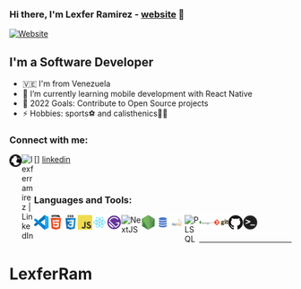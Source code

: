 ### Hi there, I'm Lexfer Ramirez - [website][website] 👋

[![Website](https://img.shields.io/website?label=lexferramirez&style=for-the-badge&url=https://lexfer-ramirez.vercel.app)](https://lexfer-ramirez.vercel.app)
<!-- [![linkedin](https://cdn.jsdelivr.net/npm/simple-icons@v3/icons/linkedin.svg)](www.linkedin.com/in/lexfer-ramirez-0b84261b3) -->
<!--https://strapiportafolioweb.herokuapp.com/admin/auth/login-->
<!--https://lexfer-ramirez.vercel.app-->

## I'm a Software Developer

- 🇻🇪 I'm from Venezuela
- 🌱 I’m currently learning mobile development with React Native
- 🥅 2022 Goals: Contribute to Open Source projects
- ⚡ Hobbies: sports⚽ and calisthenics🏋️‍♂️
<!-- - 👯 I’m looking to learn mobile development -->

### Connect with me:

[<img align="left" alt="https://lexfer-ramirez.vercel.app" width="22px" src="https://raw.githubusercontent.com/iconic/open-iconic/master/svg/globe.svg" />][website]
[<img align="left" alt="lexferramirez | LinkedIn" width="22px" src="https://cdn.jsdelivr.net/npm/simple-icons@v3/icons/linkedin.svg" />]
[linkedin]
<!-- [<img align="left" alt="lexferramirez | Instagram" width="22px" src="https://cdn.jsdelivr.net/npm/simple-icons@v3/icons/instagram.svg" />][instagram] -->

<br />

### Languages and Tools:

<img align="left" alt="Visual Studio Code" width="26px" src="https://raw.githubusercontent.com/github/explore/80688e429a7d4ef2fca1e82350fe8e3517d3494d/topics/visual-studio-code/visual-studio-code.png" />

<img align="left" alt="HTML5" width="26px" src="https://raw.githubusercontent.com/github/explore/80688e429a7d4ef2fca1e82350fe8e3517d3494d/topics/html/html.png" />

<img align="left" alt="CSS3" width="26px" src="https://raw.githubusercontent.com/github/explore/80688e429a7d4ef2fca1e82350fe8e3517d3494d/topics/css/css.png" />

<img align="left" alt="JavaScript" width="26px" src="https://raw.githubusercontent.com/github/explore/80688e429a7d4ef2fca1e82350fe8e3517d3494d/topics/javascript/javascript.png" />

<img align="left" alt="React" width="26px" src="https://raw.githubusercontent.com/github/explore/80688e429a7d4ef2fca1e82350fe8e3517d3494d/topics/react/react.png" />

<img align="left" alt="Gatsby" width="26px" src="https://raw.githubusercontent.com/github/explore/e94815998e4e0713912fed477a1f346ec04c3da2/topics/gatsby/gatsby.png" />

<img align="left" alt="NextJS" width="35px" src="https://encrypted-tbn0.gstatic.com/images?q=tbn:ANd9GcT6dnkNfepLkWqklSovYyl2u-Jz8C__ra8SSoYRFhqLiiOgWhX1TyftWmOkHJqs0btlhnw&usqp=CAU" />

<img align="left" alt="Node.js" width="26px" src="https://raw.githubusercontent.com/github/explore/80688e429a7d4ef2fca1e82350fe8e3517d3494d/topics/nodejs/nodejs.png" />

<img align="left" alt="SQL" width="26px" src="https://raw.githubusercontent.com/github/explore/80688e429a7d4ef2fca1e82350fe8e3517d3494d/topics/sql/sql.png" />

<img align="left" alt="MySQL" width="26px" src="https://raw.githubusercontent.com/github/explore/80688e429a7d4ef2fca1e82350fe8e3517d3494d/topics/mysql/mysql.png" />

<img align="left" alt="PLSQL" width="26px" src="https://logos-marcas.com/wp-content/uploads/2020/09/Oracle-Logo-650x366.png" />

<img align="left" alt="MongoDB" width="26px" src="https://raw.githubusercontent.com/github/explore/80688e429a7d4ef2fca1e82350fe8e3517d3494d/topics/mongodb/mongodb.png" />

<img align="left" alt="Git" width="26px" src="https://raw.githubusercontent.com/github/explore/80688e429a7d4ef2fca1e82350fe8e3517d3494d/topics/git/git.png" />

<img align="left" alt="GitHub" width="26px" src="https://raw.githubusercontent.com/github/explore/78df643247d429f6cc873026c0622819ad797942/topics/github/github.png" />

<img align="left" alt="Terminal" width="26px" src="https://raw.githubusercontent.com/github/explore/80688e429a7d4ef2fca1e82350fe8e3517d3494d/topics/terminal/terminal.png" />

<br />
<br />

---

[website]: https://lexfer-ramirez.vercel.app
<!-- [instagram]: https://lexferramirez.web.app/ -->
[linkedin]: https://linkedin.com
# LexferRam
